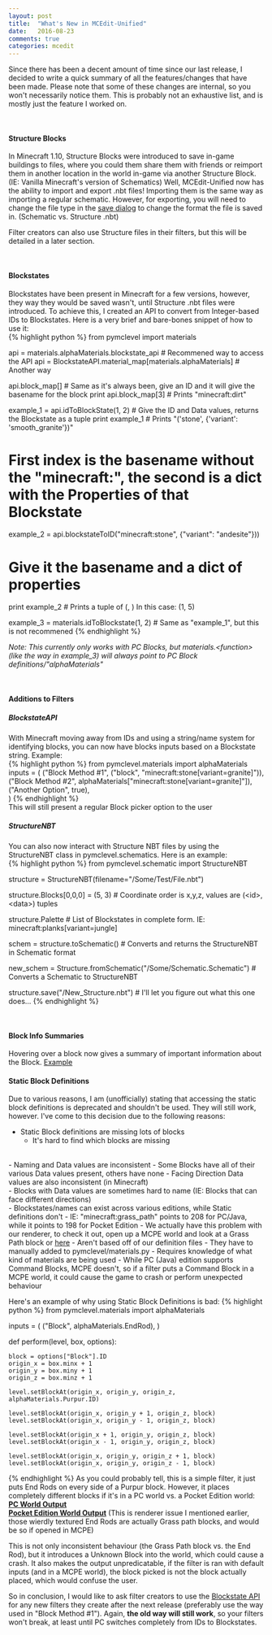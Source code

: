 ```yaml
---
layout: post
title:  "What's New in MCEdit-Unified"
date:   2016-08-23
comments: true
categories: mcedit
---
```

Since there has been a decent amount of time since our last release, I decided to
write a quick summary of all the features/changes that have been made. Please note
that some of these changes are internal, so you won't necessarily notice them. This
is probably not an exhaustive list, and is mostly just the feature I worked on.

<br>
<h4>Structure Blocks</h4>
In Minecraft 1.10, Structure Blocks were introduced to save in-game buildings to files, 
where you could them share them with friends or reimport them in another location
in the world in-game via another Structure Block. (IE: Vanilla Minecraft's version of Schematics)
Well, MCEdit-Unified now has the ability to import and export .nbt files! Importing them
is the same way as importing a regular schematic. However, for exporting, you will need
to change the file type in the <a target="_blank" href="\images\2016\8\22\01.png">save dialog</a> to change the format the file is saved in.
(Schematic vs. Structure .nbt)

Filter creators can also use Structure files in their filters, but this will be detailed in a later section.

<br>
<h4>Blockstates</h4>
Blockstates have been present in Minecraft for a few versions, however, they way they would
be saved wasn't, until Structure .nbt files were introduced. To achieve this, I created an 
API to convert from Integer-based IDs to Blockstates. Here is a very brief and bare-bones snippet
of how to use it:
<br>
{% highlight python %}
from pymclevel import materials

api = materials.alphaMaterials.blockstate_api # Recommened way to access the API
api = BlockstateAPI.material_map[materials.alphaMaterials] # Another way

api.block_map[<id>] # Same as it's always been, give an ID and it will give the basename for the block
print api.block_map[3] # Prints "minecraft:dirt"

example_1 = api.idToBlockState(1, 2) # Give the ID and Data values, returns the Blockstate as a tuple
print example_1 # Prints "('stone', {'variant': 'smooth_granite'})"
# First index is the basename without the "minecraft:", the second is a dict with the Properties of that Blockstate

example_2 = api.blockstateToID("minecraft:stone", {"variant": "andesite"}))
# Give it the basename and a dict of properties
print example_2 # Prints a tuple of (<id>, <data>) In this case: (1, 5)

example_3 = materials.idToBlockstate(1, 2) # Same as "example_1", but this is not recommened
{% endhighlight %}

<em>Note: This currently only works with PC Blocks, but materials.\<function\> 
(like the way in example_3) will always point
to PC Block definitions/"alphaMaterials"</em>

<br>
<h4>Additions to Filters</h4>
<a name="Filters.Blockstates"></a>
<h5><b>BlockstateAPI</b></h5>
With Minecraft moving away from IDs and using a string/name system for identifying blocks, you can now
have blocks inputs based on a Blockstate string. Example:
<br>
{% highlight python %}
from pymclevel.materials import alphaMaterials
inputs = (
	("Block Method #1", ("block", "minecraft:stone[variant=granite]")),
	("Block Method #2", alphaMaterials["minecraft:stone[variant=granite]"]),
	("Another Option", true),<br>
    )
{% endhighlight %}
<br>
This will still present a regular Block picker option to the user
<br>
<h5><b>StructureNBT</b></h5>
You can also now interact with Structure NBT files by using the StructureNBT class in pymclevel.schematics.
Here is an example:
<br>
{% highlight python %}
from pymclevel.schematic import StructureNBT

structure = StructureNBT(filename="/Some/Test/File.nbt")

structure.Blocks[0,0,0] = (5, 3) # Coordinate order is x,y,z, values are (\<id\>, \<data\>) tuples

structure.Palette # List of Blockstates in complete form. IE: minecraft:planks[variant=jungle]

schem = structure.toSchematic() # Converts and returns the StructureNBT in Schematic format

new_schem = Structure.fromSchematic("/Some/Schematic.Schematic") # Converts a Schematic to StructureNBT

structure.save("/New_Structure.nbt") # I'll let you figure out what this one does...
{% endhighlight %}

<br>
<a name="Static_Definitions"></a>
<h4>Block Info Summaries</h4>
Hovering over a block now gives a summary of important information about the Block. <a target="_blank" href="\images\2016\8\23\02.png">Example</a>

<br>
<h4>Static Block Definitions</h4>
Due to various reasons, I am (unofficially) stating that accessing the static block definitions
is deprecated and shouldn't be used. They will still work, however. I've come to this decision
due to the following reasons:

- Static Block definitions are missing lots of blocks
  - It's hard to find which blocks are missing
<br>
- Naming and Data values are inconsistent
  - Some Blocks have all of their various Data values present, others have none
  - Facing Direction Data values are also inconsistent (in Minecraft)
<br>
- Blocks with Data values are sometimes hard to name (IE: Blocks that can face different directions)
<br>
- Blockstates/names can exist across various editions, while Static definitions don't
  - IE: "minecraft:grass_path" points to 208 for PC/Java, while it points to 198 for Pocket Edition
    - We actually have this problem with our renderer, to check it out, open up a MCPE world and look at a Grass Path block or <a target="_blank" href="\images\2016\8\23\04.png">here</a>
- Aren't based off of our definition files
  - They have to manually added to pymclevel/materials.py
- Requires knowledge of what kind of materials are being used
  - While PC (Java) edition supports Command Blocks, MCPE doesn't, so if a filter puts a Command Block in a MCPE world, it could cause the game to crash or perform unexpected behaviour
  
 Here's an example of why using Static Block Definitions is bad:
 {% highlight python %}
 from pymclevel.materials import alphaMaterials
 
 inputs = (
	("Block", alphaMaterials.EndRod),
 )
 
 def perform(level, box, options):
	
	block = options["Block"].ID
	origin_x = box.minx + 1
	origin_y = box.miny + 1
	origin_z = box.minz + 1
	
	level.setBlockAt(origin_x, origin_y, origin_z, alphaMaterials.Purpur.ID)
	
	level.setBlockAt(origin_x, origin_y + 1, origin_z, block)
	level.setBlockAt(origin_x, origin_y - 1, origin_z, block)
	
	level.setBlockAt(origin_x + 1, origin_y, origin_z, block)
	level.setBlockAt(origin_x - 1, origin_y, origin_z, block)
	
	level.setBlockAt(origin_x, origin_y, origin_z + 1, block)
	level.setBlockAt(origin_x, origin_y, origin_z - 1, block)
{% endhighlight %}
As you could probably tell, this is a simple filter, it just puts End Rods on every side of a Purpur block.
However, it places completely different blocks if it's in a PC world vs. a Pocket Edition world:
<br>
<a target="_blank" href="\images\2016\8\23\03.png"><b>PC World Output</b></a>
<br>
<a target="_blank" href="\images\2016\8\23\04.png"><b>Pocket Edition World Output</b></a> (This is renderer issue I mentioned earlier, those wierdly
textured End Rods are actually Grass path blocks, and would be so if opened in MCPE)

This is not only inconsistent behaviour (the Grass Path block vs. the End Rod), but it introduces a Unknown Block
into the world, which could cause a crash. It also makes the output unpredicatable, if the filter is ran
with default inputs (and in a MCPE world), the block picked is not the block actually placed, which would confuse the user.

So in conclusion, I would like to ask filter creators to use the <a href="#Filters.Blockstates">Blockstate API</a> for any new filters they create after the
next release (preferably use the way used in "Block Method #1"). Again, <b>the old way will still work</b>, so your filters
won't break, at least until PC switches completely from IDs to Blockstates.
 